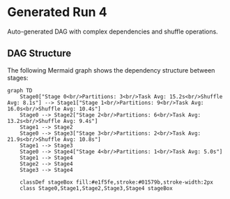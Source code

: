 # Generated Run 4

Auto-generated DAG with complex dependencies and shuffle operations.

## DAG Structure

The following Mermaid graph shows the dependency structure between stages:

```mermaid
graph TD
    Stage0["Stage 0<br/>Partitions: 3<br/>Task Avg: 15.2s<br/>Shuffle Avg: 8.1s"] --> Stage1["Stage 1<br/>Partitions: 9<br/>Task Avg: 16.0s<br/>Shuffle Avg: 10.4s"]
    Stage0 --> Stage2["Stage 2<br/>Partitions: 6<br/>Task Avg: 13.2s<br/>Shuffle Avg: 9.4s"]
    Stage1 --> Stage2
    Stage0 --> Stage3["Stage 3<br/>Partitions: 2<br/>Task Avg: 21.9s<br/>Shuffle Avg: 10.8s"]
    Stage1 --> Stage3
    Stage0 --> Stage4["Stage 4<br/>Partitions: 1<br/>Task Avg: 5.0s"]
    Stage1 --> Stage4
    Stage2 --> Stage4
    Stage3 --> Stage4

    classDef stageBox fill:#e1f5fe,stroke:#01579b,stroke-width:2px
    class Stage0,Stage1,Stage2,Stage3,Stage4 stageBox
```


